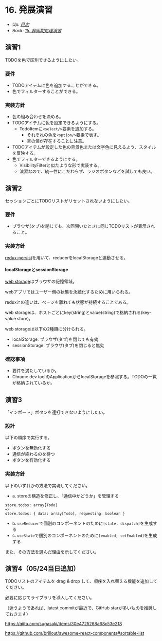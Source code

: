 # 16. 発展演習

- *Up: [目次](../index.md)*
- *Back: [15. 非同期処理演習](./15_async_exercise.md)*

## 演習1

TODOを色で区別できるようにしたい。

### 要件

- TODOアイテムに色を追加することができる。
- 色でフィルターすることができる。

### 実装方針

- 色の組み合わせを決める。
- TODOアイテムに色を設定できるようにする。
  - TodoItemに`<select/>`要素を追加する。
    - それぞれの色を`<option/>`要素で表す。
    - 空の値が存在することに注意。
- TODOアイテムが設定した色の背景色または文字色に見えるよう、スタイルを反映する。
- 色でフィルターできるようにする。
  - VisibilityFilterと似たような形で実装する。
  - 演習なので、統一性にこだわらず、ラジオボタンなどを試しても良い。

## 演習2

セッションごとにTODOリストがリセットされないようにしたい。

### 要件

- ブラウザ(タブ)を閉じても、次回開いたときに同じTODOリストが表示されること。

### 実装方針

[redux-persist](https://github.com/rt2zz/redux-persist#basic-usage)を用いて、reducerをlocalStorageと連動させる。

#### localStorageとsessionStorage

[web storage](https://developer.mozilla.org/ja/docs/Web/API/Web_Storage_API)はブラウザの記憶領域。

webアプリではユーザー側の状態を永続化するために用いられる。

reduxとの違いは、ページを離れても状態が持続することである。

web storageは、ホストごとにkey(string)とvalue(string)で格納される(key-value store)。

web storageは以下の2種類に分けられる。
- localStorage: ブラウザ(タブ)を閉じても有効
- sessionStorage: ブラウザ(タブ)を閉じると無効

### 確認事項

- 要件を満たしているか。
- Chrome dev toolのApplicationからlocalStorageを参照する。TODOの一覧が格納されているか。

## 演習3

「インポート」ボタンを連打できないようにしたい。

### 設計

以下の順序で実行する。
- ボタンを無効化する
- 通信が終わるのを待つ
- ボタンを有効化する

### 実装方針

以下のいずれかの方法で実現してください。
- a. storeの構造を修正し、「通信中かどうか」を管理する
```
store.todos: array[Todo]
=>
store.todos: { data: array[Todo], requesting: boolean }
```
- b. `useReducer`で個別のコンポーネントのために`[state, dispatch]`を生成する
- c. `useState`で個別のコンポーネントのために`[enabled, setEnabled]`を生成する

また、その方法を選んだ理由を示してください。

## 演習4（05/24当日追加）

TODOリストのアイテムを drag & drop して、順序を入れ替える機能を追加してください。

必要に応じてライブラリを導入してください。

（迷うようであれば、latest commitが最近で、GitHub starが多いものを推奨しておきます）

https://qiita.com/sugasaki/items/30e4725268a68c53e218

https://github.com/brillout/awesome-react-components#sortable-list
